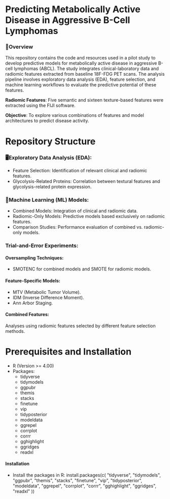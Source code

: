 # Predicting Metabolically Active Disease in Aggressive B-Cell Lymphomas
### 📖Overview
This repository contains the code and resources used in a pilot study to develop predictive models for metabolically active disease in aggressive B-cell lymphomas (ABCL). The study integrates clinical-laboratory data and radiomic features extracted from baseline 18F-FDG PET scans. The analysis pipeline involves exploratory data analysis (EDA), feature selection, and machine learning workflows to evaluate the predictive potential of these features.

**Radiomic Features**: Five semantic and sixteen texture-based features were extracted using the FIJI software.

**Objective**: To explore various combinations of features and model architectures to predict disease activity.

# Repository Structure

### 🖥️Exploratory Data Analysis (EDA):
- Feature Selection: Identification of relevant clinical and radiomic features.
- Glycolysis-Related Proteins: Correlation between textural features and glycolysis-related protein expression.

### 🧠Machine Learning (ML) Models:

- Combined Models: Integration of clinical and radiomic data.
- Radiomic-Only Models: Predictive models based exclusively on radiomic features.
- Comparison Studies: Performance evaluation of combined vs. radiomic-only models.

### Trial-and-Error Experiments:

#### Oversampling Techniques:
- SMOTENC for combined models and SMOTE for radiomic models.

#### Feature-Specific Models:
- MTV (Metabolic Tumor Volume).
- IDM (Inverse Difference Moment).
- Ann Arbor Staging.

#### Combined Features:
Analyses using radiomic features selected by different feature selection methods.

# Prerequisites and Installation
- R (Version >= 4.00)
- Packages:
   - tidyverse
   - tidymodels
   - ggpubr
   - themis
   - stacks
   - finetune
   - vip
   - tidyposterior
   - modeldata
   - ggrepel
   - corrplot
   - corrr
   - gghighlight
   - ggridges
   - readxl

 #### Installation
 - Install the packages in R:
 install.packages(c(
  "tidyverse",
  "tidymodels",
  "ggpubr",
  "themis",
  "stacks",
  "finetune",
  "vip",
  "tidyposterior",
  "modeldata",
  "ggrepel",
  "corrplot",
  "corrr",
  "gghighlight",
  "ggridges",
  "readxl"
))

